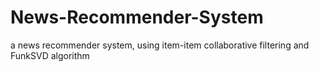 # News-Recommender-System
a news recommender system, using item-item collaborative filtering and FunkSVD algorithm
